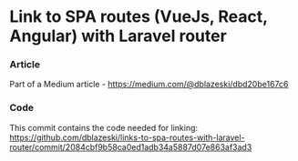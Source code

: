 # Link to SPA routes (VueJs, React, Angular) with Laravel router

### Article
Part of a Medium article - https://medium.com/@dblazeski/dbd20be167c6

### Code
This commit contains the code needed for linking: https://github.com/dblazeski/links-to-spa-routes-with-laravel-router/commit/2084cbf9b58ca0ed1adb34a5887d07e863af3ad3
